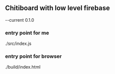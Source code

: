 ## Chitiboard with low level firebase
--current 0.1.0

### entry point for me
./src/index.js

### entry point for browser
./build/index.html